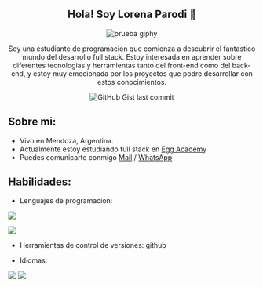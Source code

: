 <div id="header" align="center">
  
## Hola! Soy Lorena Parodi 👋

![prueba giphy](https://media.giphy.com/media/TdjQAgDIkRsYm1HUbt/giphy.gif)

Soy una estudiante de programacion que comienza a descubrir el fantastico mundo del desarrollo full stack. Estoy interesada en aprender sobre diferentes tecnologias y herramientas tanto del front-end como del back-end, y estoy muy emocionada por los proyectos que podre desarrollar con estos conocimientos.


 
![GitHub Gist last commit](https://img.shields.io/github/last-commit/Lore4444/JAVA_COLLECTIONS?color=ff69b4&style=plastic)
  </div>

## Sobre mi:
  
  - Vivo en Mendoza, Argentina.
  - Actualmente estoy estudiando full stack en [Egg Academy](https://eggcooperation.com/es-ar)
  - Puedes comunicarte conmigo [Mail](lorenaparodi@hotmail.com) / [WhatsApp](5492615754439) 


## Habilidades:

  - Lenguajes de programacion:
  
![](https://github.com/Lore4444/IMAGENES/blob/main/java_original_wordmark_logo_icon_146459.jpg)

![](https://github.com/Lore4444/IMAGENES/blob/main/java.jpg)

  - Herramientas de control de versiones:
  github
  
  - Idiomas:
  
  ![](https://img.shields.io/badge/Ingles-Basico-blue)   ![](https://img.shields.io/badge/Japones-B1-green)
  
<!--
**Lore4444/Lore4444** is a ✨ _special_ ✨ repository because its `README.md` (this file) appears on your GitHub profile.

Here are some ideas to get you started:

- 🔭 I’m currently working on ...
- 🌱 I’m currently learning ...
- 👯 I’m looking to collaborate on ...
- 🤔 I’m looking for help with ...
- 💬 Ask me about ...
- 📫 How to reach me: ...
- 😄 Pronouns: ...
- ⚡ Fun fact: ...
-->



